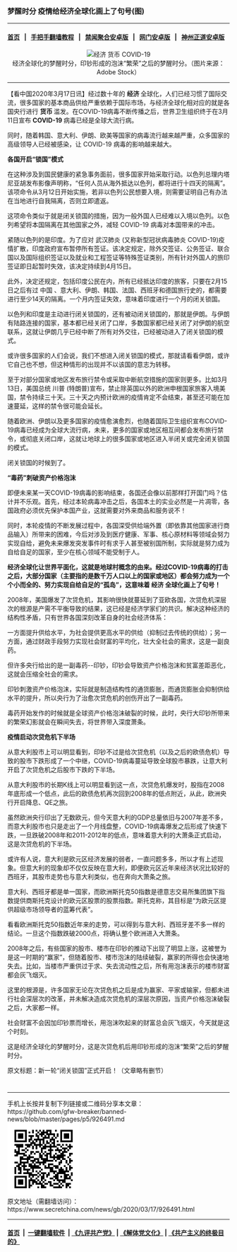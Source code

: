### 梦醒时分 疫情给经济全球化画上了句号(图)
------------------------

#### [首页](https://github.com/gfw-breaker/banned-news/blob/master/README.md) &nbsp;&nbsp;|&nbsp;&nbsp; [手把手翻墙教程](https://github.com/gfw-breaker/guides/wiki) &nbsp;&nbsp;|&nbsp;&nbsp; [禁闻聚合安卓版](https://github.com/gfw-breaker/bn-android) &nbsp;&nbsp;|&nbsp;&nbsp; [网门安卓版](https://github.com/oGate2/oGate) &nbsp;&nbsp;|&nbsp;&nbsp; [神州正道安卓版](https://github.com/SzzdOgate/update) 



<div class="article_right" style="fone-color:#000">
 <p style="text-align: center;">
  <img alt="经济 货币 COVID-19" src="//img3.secretchina.com/pic/2020/1-17/p2605661a748878611-ss.jpg" style="height:337px; width:600px"/>
  <br>
   经济全球化的梦醒时分，印钞形成的泡沫“繁荣”之后的梦醒时分。（图片来源：Adobe Stock）
   <span id="hideid" name="hideid" style="color:red;display:none;">
    <span href="https://www.secretchina.com">
    </span>
   </span>
  </br>
 </p>
 <div id="txt-mid1-t21-2017">
  

---


  </div>
 </div>
 <p>
  【看中国2020年3月17日讯】经过数十年的
  <strong>
   <span href="https://www.secretchina.com/news/gb/tag/经济" target="_blank">
    经济
   </span>
  </strong>
  全球化，人们已经习惯了国际交流，很多国家的基本商品供给严重依赖于国际市场，与经济全球化相对应的就是各国央行进行
  <strong>
   货币
  </strong>
  滥发。在COVID-19病毒不断传播之后，世界卫生组织终于在3月11日宣布
  <strong>
   COVID-19
  </strong>
  病毒已经是全球大流行病。
  <span id="hideid" name="hideid" style="color:red;display:none;">
   <span href="https://www.secretchina.com">
   </span>
  </span>
 </p>
 <p>
  同时，随着韩国、意大利、伊朗、欧美等国家的病毒流行越来越严重，众多国家的高级领导人已经被感染，让
  <span href="https://zh.wikipedia.org/wiki/2019%E5%86%A0%E7%8A%B6%E7%97%85%E6%AF%92%E7%97%85" target="_blank">
   COVID-19
  </span>
  病毒的影响越来越大。
 </p>
 <p>
  <strong>
   各国开启“锁国”模式
  </strong>
 </p>
 <p>
  在这种涉及到国民健康的紧急事务面前，很多国家开始采取行动。以色列总理内塔尼亚胡发布影像声明称，“任何人员从海外抵达以色列，都将进行十四天的隔离”。该项命令从3月12日开始实施，若非以色列公民想要入境，则需要证明自己有办法在当地进行自我隔离，否则立即遣返。
 </p>
 <p>
  这项命令类似于就是闭关锁国的措施，因为一般外国人已经难以入境以色列。以色列希望将本国隔离在其他国家之外，减轻
  <span href="https://www.secretchina.com/news/gb/tag/COVID-19" target="_blank">
   COVID-19
  </span>
  病毒对本国带来的冲击。
 </p>
 <p>
  紧随以色列的是印度。为了应对
  <span href="https://www.secretchina.com/news/gb/tag/武汉肺炎" target="_blank">
   武汉肺炎
  </span>
  (又称新型冠状病毒肺炎 COVID-19)疫情扩散，印度政府宣布暂停所有签证。该决定规定，除外交签证、公务签证、联合国以及国际组织签证以及就业和工程签证等特殊签证类别，所有针对外国人的旅印签证即日起暂时失效，该决定持续到4月15日。
 </p>
 <p>
  此外，决定还规定，包括印度公民在内，所有已经抵达印度的旅客，只要在2月15日之后有过
  <span href="https://www.secretchina.com" target="_blank">
   中国
  </span>
  、意大利、伊朗、韩国、法国、西班牙和德国旅行史的，都需要进行至少14天的隔离。一个月内签证失效，意味着印度进行一个月的闭关锁国。
 </p>
 <p>
  以色列和印度是主动进行闭关锁国的，还有被动闭关锁国的，那就是伊朗。与伊朗有陆路连接的国家，基本都已经关闭了口岸，多数国家都已经关闭了对伊朗的航空联系，这就让伊朗几乎已经中断了所有对外交往，已经被动进入了闭关锁国的模式。
 </p>
 <p>
  或许很多国家的人们会说，我们不想进入闭关锁国的模式，那就请看看伊朗，或许它自己也不想，但这种情形的出现并不以该国的意志为转移。
 </p>
 <p>
  至于对部分国家或地区发布旅行禁令或采取中断航空措施的国家则更多。比如3月13日，美国总统
  <span href="https://www.secretchina.com/news/gb/tag/川普" target="_blank">
   川普
  </span>
  (特朗普)宣布，禁止除英国以外的欧洲申根国家旅客入境美国，禁令持续三十天。三十天之内预计欧洲的疫情肯定不会结束，甚至还可能在加速蔓延，这样的禁令很可能会延长。
 </p>
 <p>
  随着欧洲、伊朗以及更多国家的疫情愈演愈烈，也随着国际卫生组织宣布COVID-19病毒已经成为全球大流行病，未来，更多的国家或地区相互间都会发布旅行禁令，或彻底关闭口岸，这就让地球上的很多国家或地区进入半闭关或完全闭关锁国的模式。
 </p>
 <p>
  闭关锁国的时候到了。
 </p>
 <p>
  <strong>
   “毒药”刺破资产价格泡沫
  </strong>
 </p>
 <p>
  即便未来某一天COVID-19病毒的影响结束，各国还会像以前那样打开国门吗？估计并不乐观。首先，经过本轮病毒冲击之后，各国本土的实业必然是一片凋零，各国政府必须优先保护本国产业，这就需要对外来商品和服务说不！
 </p>
 <p>
  同时，本轮疫情的不断发展过程中，各国深受供给端外置（即依靠其他国家进行商品输入）所带来的困难，今后对涉及到医疗健康、军事、核心原材料等领域会努力实现自给，避免未来爆发突发事件时有求于人甚至被别国所制，实际就是努力成为自给自足的国家，至少在核心领域不能受制于人。
 </p>
 <p>
  <strong>
   经济全球化让世界平面化，这就是地球村概念的由来。经过COVID-19病毒的打击之后，大部分国家（主要指的是数千万人口以上的国家或地区）都会努力成为一个个小而全的、努力实现自给自足的“孤岛”，这意味着
   <span href="https://zh.wikipedia.org/wiki/%E7%BB%8F%E6%B5%8E" target="_blank">
    经济
   </span>
   全球化画上了句号！
  </strong>
 </p>
 <p>
  2008年，美国爆发了次贷危机，其影响很快就蔓延到了亚欧各国，次贷危机深层次的根源是产需不平衡导致的结果，这已经是经济学家们的共识。解决这种经济的结构性矛盾，只有世界各国深刻改革自身的社会经济体系：
 </p>
 <center>
  <div style="max-width: 632px;height:180px; display: none; text-align: center; margin: 0 auto; overflow: hidden;overflow-x: hidden;">
   <div id="taboola-midarticle-thumbnails" style="max-width: 632px;height:180px;overflow: hidden;overflow-x: hidden;">
   </div>
  </div>
  <div>
   <ins class="adsbygoogle" data-ad-client="ca-pub-1276641434651360" data-ad-format="fluid" data-ad-layout="in-article" data-ad-slot="5164544770" style="display:block; text-align:center;">
   </ins>
  </div>
 </center>
 <p>
  一方面提升供给水平，为社会提供更高水平的供给（抑制过去传统的供给）；另一方面，通过财政手段努力实现社会财富的平均化，壮大全社会的需求，这是一副良药。
 </p>
 <p>
  但许多央行给出的是一副毒药--印钞，印钞会导致资产价格泡沫和贫富差距恶化，这就会压缩全社会的需求。
 </p>
 <p>
  印钞刺激资产价格泡沫，实际就是制造结构性的通货膨胀，而通货膨胀会抑制供给水平的提升，所以央行为了治愈次贷危机的创伤开出了一副毒药。
 </p>
 <p>
  毒药开始发作的时候就是全球资产价格泡沫破裂的时候，此时，央行大印钞所带来的繁荣幻影就会在瞬间失去，将世界带入深度萧条。
 </p>
 <p>
  <strong>
   疫情启动次贷危机下半场
  </strong>
 </p>
 <center>
  <ins class="adsbygoogle" data-ad-client="ca-pub-1276641434651360" data-ad-format="fluid" data-ad-layout="in-article" data-ad-slot="3646767294" style="display:block; text-align:center;">
  </ins>
 </center>
 <p>
  从意大利股市上可以明显看到，印钞不过是给次贷危机（以及之后的欧债危机）导致的股市下跌形成了一个中继，COVID-19病毒蔓延导致全球股市暴跌，让意大利开启了次贷危机之后股市下跌的下半场。
 </p>
 <p>
  从意大利股市的长期K线上可以明显看到这一点，次贷危机爆发时，股指在2008年底形成一个低点，此后的欧债危机再次回到2008年的低点附近，从此，欧洲央行开启降息、QE之旅。
 </p>
 <p>
  虽然欧洲央行印出了无数欧元，但今天意大利的GDP总量依旧与2007年差不多，而意大利股市也只是走出了一个月线盘整，COVID-19病毒爆发之后形成了快速下跌，一旦跌破2008年和2011-2012年的低点，意味着意大利的大萧条正式启动，这是次贷危机的下半场。
 </p>
 <p>
  或许有人说，意大利是欧元区经济发展的弱者，一直问题多多，所以才有上述现象。但意大利的现象却不仅仅反映在意大利，即便欧元区近年来经济状况比较好的西班牙，其股市走势也与意大利类似，也在奔向大萧条之旅。
 </p>
 <p>
  意大利、西班牙都是单一国家，而欧洲斯托克50指数是德意志交易所集团旗下指数提供商斯托克设计的欧元区股票的股票指数。斯托克称，其目标是“为欧元区提供超级市场领导者的蓝筹代表”。
 </p>
 <p>
  看看欧洲斯托克50指数近年来的走势，可以得到与意大利、西班牙差不多一样的结论。一旦这个指数跌破2000点，将确认整个欧洲进入大萧条。
 </p>
 <p>
  2008年之后，有些国家的股市、楼市在印钞的推动下出现了明显上涨，这被誉为是这一时期的“赢家”，但随着股市、楼市泡沫的陆续破裂，赢家的所得也会快速地失去。比如，当楼市严重供过于求、失去流动性之后，所有用泡沫表示的楼市财富都会灰飞烟灭。
 </p>
 <p>
  这里的根源是，许多国家无论在次贷危机之后是成为赢家、平家或输家，但都未进行社会深层次的改革，并未解决造成次贷危机的深层次原因，当资产价格泡沫破裂之后，大家都一样。
 </p>
 <p>
  社会财富不会因加印钞票而增长，用泡沫吹起来的财富总会灰飞烟灭，今天就是这个时刻。
 </p>
 <p>
  这是经济全球化的梦醒时分，这是次贷危机后用印钞形成的泡沫“繁荣”之后的梦醒时分。
 </p>
 <p>
  原文标题：新一轮“闭关锁国”正式开启！（文章略有删节）
  <center>
   <div>
    <div id="txt-mid2-t22-2017" style="display: block;  max-height: 351px;  overflow: hidden;">
     <div id="SC-21xxx">
     </div>
     <ins class="adsbygoogle" data-ad-client="ca-pub-1276641434651360" data-ad-format="auto" data-ad-slot="4301710469" data-full-width-responsive="true" style="display:block">
     </ins>
    </div>
   </div>
  </center>
  <div style="padding-top:12px;">
  </div>
 </p>
</div>

<hr/>
手机上长按并复制下列链接或二维码分享本文章：<br/>
https://github.com/gfw-breaker/banned-news/blob/master/pages/p5/926491.md <br/>
<a href='https://github.com/gfw-breaker/banned-news/blob/master/pages/p5/926491.md'><img src='https://github.com/gfw-breaker/banned-news/blob/master/pages/p5/926491.md.png'/></a> <br/>
原文地址（需翻墙访问）：https://www.secretchina.com/news/gb/2020/03/17/926491.html


------------------------
#### [首页](https://github.com/gfw-breaker/banned-news/blob/master/README.md) &nbsp;|&nbsp; [一键翻墙软件](https://github.com/gfw-breaker/nogfw/blob/master/README.md) &nbsp;| [《九评共产党》](https://github.com/gfw-breaker/9ping.md/blob/master/README.md#九评之一评共产党是什么) | [《解体党文化》](https://github.com/gfw-breaker/jtdwh.md/blob/master/README.md) | [《共产主义的终极目的》](https://github.com/gfw-breaker/gczydzjmd.md/blob/master/README.md)


<img src='http://gfw-breaker.win/banned-news/pages/p5/926491.md' width='0px' height='0px'/>